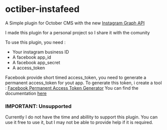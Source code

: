 # octiber-instafeed

A Simple plugin for October CMS with the new [Instagram Graph API](https://developers.facebook.com/products/instagram/)

I made this plugin for a personal project so I share it with the comunity

To use this plugin, you need :

- Your instagram business ID
- A facebook app_id
- A facebook app_secret
- A access_token

Facebook provide short timed access_token, you need to generate a permanent access_token for yout app.
To generate this token, i create a tool :
[Facebook Permanent Access Token Generator](https://bnjis.github.io/Facebook-permanent-token-generator/)
You can find the documentation [here](https://github.com/Bnjis/Facebook-permanent-token-generator)

### IMPORTANT: Unsupported

Currently I do not have the time and abillity to support this plugin.
You can use it free to use it, but I may not be able to provide help if it is required.
